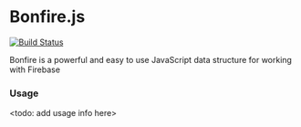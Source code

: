 # Bonfire.js
[![Build Status](https://travis-ci.org/bonfire-js/bonfire.js.svg?branch=master)](https://travis-ci.org/bonfire-js/bonfire.js)

Bonfire is a powerful and easy to use JavaScript data structure for working with Firebase

### Usage
<todo: add usage info here>
